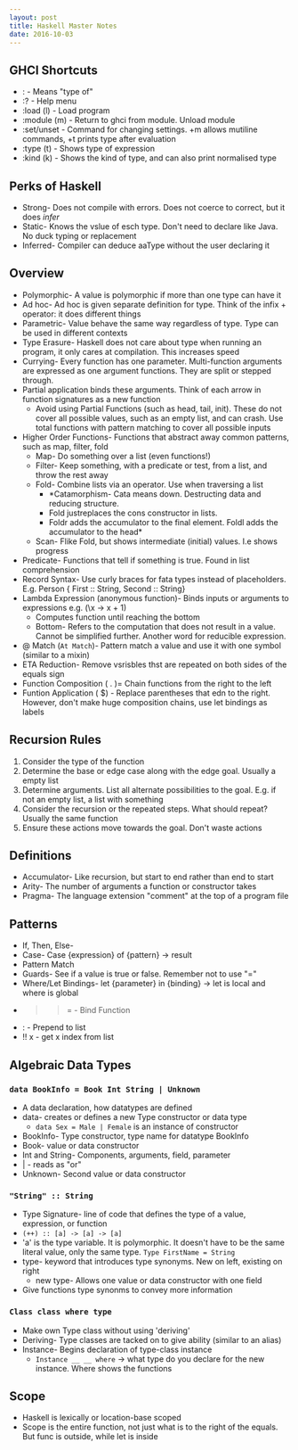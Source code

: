 ```yaml
---
layout: post
title: Haskell Master Notes
date: 2016-10-03
---
```

## GHCI Shortcuts
- : - Means "type of"
- :? - Help menu
- :load (l) - Load program
- :module (m) - Return to ghci from module. Unload module
- :set/unset - Command for changing settings. +m allows mutiline commands, +t prints type after evaluation
- :type (t) - Shows type of expression
- :kind (k) - Shows the kind of type, and can also print normalised type

## Perks of Haskell
- Strong- Does not compile with errors. Does not coerce to correct, but it does _infer_
- Static- Knows the vslue of esch type. Don't need to declare like Java. No duck typing or replacement
- Inferred- Compiler can deduce aaType without the user declaring it

## Overview
- Polymorphic- A value is polymorphic if more than one type can have it
- Ad hoc- Ad hoc is given separate definition for type. Think of the infix + operator: it does different things
- Parametric- Value behave the same way regardless of type. Type can be used in different contexts
- Type Erasure- Haskell does not care about type when running an program, it only cares at compilation. This increases speed
- Currying- Every function has one parameter. Multi-function arguments are expressed as one argument functions. They are split or stepped through.
- Partial application binds these arguments. Think of each arrow in function signatures as a new function
    + Avoid using Partial Functions (such as head, tail, init). These do not cover all possible values, such as an empty list, and can crash. Use total functions with pattern matching to cover all possible inputs
- Higher Order Functions- Functions that abstract away common patterns, such as map, filter, fold
    + Map- Do something over a list (even functions!)
    + Filter- Keep something, with a predicate or test, from a list, and throw the rest away
    + Fold- Combine lists via an operator. Use when traversing a list
        * *Catamorphism- Cata means down. Destructing data and reducing structure.
        * Fold justreplaces the cons constructor in lists.
        * Foldr adds the accumulator to the final element. Foldl adds the accumulator to the head*
    + Scan- Flike Fold, but shows intermediate (initial) values. I.e shows progress
- Predicate- Functions that tell if something is true. Found in list comprehension
- Record Syntax- Use curly braces for fata types instead of placeholders. E.g. Person { First :: String, Second :: String}
- Lambda Expression (anonymous function)- Binds inputs or arguments to expressions e.g. (\x -> x + 1)
    + Computes function until reaching the bottom
    + Bottom- Refers to the computation that does not result in a value. Cannot be simplified further. Another word for reducible expression.
- @ Match (`At Match`)- Pattern match a value and use it with one symbol (similar to a mixin)
- ETA Reduction- Remove vsrisbles thst are repeated on both sides of the equals sign
- Function Composition ( . )= Chain functions from the right to the left
- Funtion Application ( $) - Replace parentheses that edn to the right. However, don't make huge composition chains, use let bindings as labels

## Recursion Rules
1. Consider the type of the function
2. Determine the base or edge case along with the edge goal. Usually a empty list
3. Determine arguments. List all alternate possibilities to the goal. E.g. if not an empty list, a list with something
4. Consider the recursion or the repeated steps. What should repeat? Usually the same function
5. Ensure these actions move towards the goal. Don't waste actions

## Definitions
- Accumulator- Like recursion, but start to end rather than end to start
- Arity- The number of arguments a function or constructor takes
- Pragma- The language extension "comment" at the top of a program file

## Patterns
- If, Then, Else- 
- Case- Case {expression} of {pattern} -> result
- Pattern Match
- Guards- See if a value is true or false. Remember not to use "="
- Where/Let Bindings- let {parameter} in {binding} -> let is local and where is global
- >>= - Bind Function
- : - Prepend to list
- !! x - get x index from list

## Algebraic Data Types
### `data BookInfo = Book Int String | Unknown`
- A data declaration, how datatypes are defined
- data- creates or defines a new Type constructor or data type
    + `data Sex = Male | Female` is an instance of constructor
- BookInfo- Type constructor, type name for datatype BookInfo
- Book- value or data constructor
- Int and String- Components, arguments, field, parameter
- | - reads as "or"
- Unknown- Second value or data constructor

### `"String" :: String`
- Type Signature- line of code that defines the type of a value, expression, or function
- `(++) :: [a] -> [a] -> [a]`
- 'a' is the type variable. It is polymorphic. It doesn't have to be the same literal value, only the same type.
`Type FirstName = String`
- type- keyword that introduces type synonyms. New on left, existing on right
    + new type- Allows one value or data constructor with one field
- Give functions type synonms to convey more information

### `Class class where type`
- Make own Type class without using 'deriving'
- Deriving- Type classes are tacked on to give ability (similar to an alias)
- Instance- Begins declaration of type-class instance
    + `Instance __ __ where` -> what type do you declare for the new instance. Where shows the functions

## Scope
- Haskell is lexically or location-base scoped
- Scope is the entire function, not just what is to the right of the equals. But func is outside, while let is inside